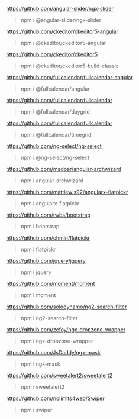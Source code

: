 https://github.com/angular-slider/ngx-slider
> npm i @angular-slider/ngx-slider

https://github.com/ckeditor/ckeditor5-angular
> npm i @ckeditor/ckeditor5-angular

https://github.com/ckeditor/ckeditor5
> npm i @ckeditor/ckeditor5-build-classic

https://github.com/fullcalendar/fullcalendar-angular
> npm i @fullcalendar/angular

https://github.com/fullcalendar/fullcalendar
> npm i @fullcalendar/daygrid

https://github.com/fullcalendar/fullcalendar
> npm i @fullcalendar/timegrid

https://github.com/ng-select/ng-select
> npm i @ng-select/ng-select

https://github.com/madoar/angular-archwizard
> npm i angular-archwizard

https://github.com/mattlewis92/angularx-flatpickr
> npm i angularx-flatpickr

https://github.com/twbs/bootstrap
> npm i bootstrap

https://github.com/chmln/flatpickr
> npm i flatpickr

https://github.com/jquery/jquery
> npm i jquery

https://github.com/moment/moment
> npm i moment

https://github.com/solodynamo/ng2-search-filter
> npm i ng2-search-filter

https://github.com/zefoy/ngx-dropzone-wrapper
> npm i ngx-dropzone-wrapper

https://github.com/JsDaddy/ngx-mask
> npm i ngx-mask

https://github.com/sweetalert2/sweetalert2
> npm i sweetalert2

https://github.com/nolimits4web/Swiper
> npm i swiper